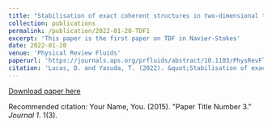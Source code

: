 ```yaml
---
title: "Stabilisation of exact coherent structures in two-dimensional turbulence using time-delayed feedback"
collection: publications
permalink: /publication/2022-01-20-TDF1
excerpt: 'This paper is the first paper on TDF in Navier-Stokes'
date: 2022-01-20
venue: 'Physical Review Fluids'
paperurl: 'https://journals.aps.org/prfluids/abstract/10.1103/PhysRevFluids.7.014401'
citation: 'Lucas, D. and Yasuda, T. (2022). &quot;Stabilisation of exact coherent structures in two-dimensional turbulence using time-delayed feedback.&quot; <i>Phys. Rev. Fluids</i>. 7(014401).'
---
```


[Download paper here](https://journals.aps.org/prfluids/pdf/10.1103/PhysRevFluids.7.014401)

Recommended citation: Your Name, You. (2015). "Paper Title Number 3." <i>Journal 1</i>. 1(3).